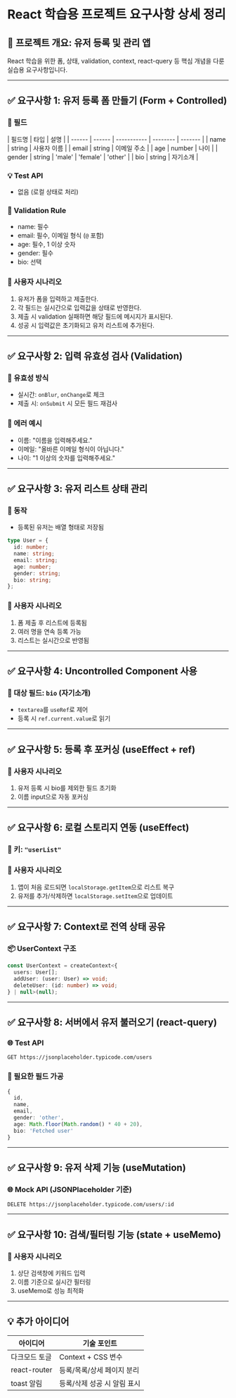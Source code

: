 # React 학습용 프로젝트 요구사항 상세 정리

## 🔧 프로젝트 개요: 유저 등록 및 관리 앱

React 학습을 위한 폼, 상태, validation, context, react-query 등 핵심 개념을 다룬 실습용 요구사항입니다.

---

## ✅ 요구사항 1: 유저 등록 폼 만들기 (Form + Controlled)

### 📌 필드

| 필드명 | 타입   | 설명        |
| ------ | ------ | ----------- | -------- | ------- |
| name   | string | 사용자 이름 |
| email  | string | 이메일 주소 |
| age    | number | 나이        |
| gender | string | 'male'      | 'female' | 'other' |
| bio    | string | 자기소개    |

### 💡 Test API

- 없음 (로컬 상태로 처리)

### 🧪 Validation Rule

- name: 필수
- email: 필수, 이메일 형식 (`@` 포함)
- age: 필수, 1 이상 숫자
- gender: 필수
- bio: 선택

### 👤 사용자 시나리오

1. 유저가 폼을 입력하고 제출한다.
2. 각 필드는 실시간으로 입력값을 상태로 반영한다.
3. 제출 시 validation 실패하면 해당 필드에 메시지가 표시된다.
4. 성공 시 입력값은 초기화되고 유저 리스트에 추가된다.

---

## ✅ 요구사항 2: 입력 유효성 검사 (Validation)

### 🔧 유효성 방식

- 실시간: `onBlur`, `onChange`로 체크
- 제출 시: `onSubmit` 시 모든 필드 재검사

### 🚫 에러 예시

- 이름: "이름을 입력해주세요."
- 이메일: "올바른 이메일 형식이 아닙니다."
- 나이: "1 이상의 숫자를 입력해주세요."

---

## ✅ 요구사항 3: 유저 리스트 상태 관리

### 📌 동작

- 등록된 유저는 배열 형태로 저장됨

```ts
type User = {
  id: number;
  name: string;
  email: string;
  age: number;
  gender: string;
  bio: string;
};
```

### 👤 사용자 시나리오

1. 폼 제출 후 리스트에 등록됨
2. 여러 명을 연속 등록 가능
3. 리스트는 실시간으로 반영됨

---

## ✅ 요구사항 4: Uncontrolled Component 사용

### 📌 대상 필드: `bio` (자기소개)

- `textarea`를 `useRef`로 제어
- 등록 시 `ref.current.value`로 읽기

---

## ✅ 요구사항 5: 등록 후 포커싱 (useEffect + ref)

### 👤 사용자 시나리오

1. 유저 등록 시 bio를 제외한 필드 초기화
2. 이름 input으로 자동 포커싱

---

## ✅ 요구사항 6: 로컬 스토리지 연동 (useEffect)

### 📌 키: `"userList"`

### 👤 사용자 시나리오

1. 앱이 처음 로드되면 `localStorage.getItem`으로 리스트 복구
2. 유저를 추가/삭제하면 `localStorage.setItem`으로 업데이트

---

## ✅ 요구사항 7: Context로 전역 상태 공유

### 📦 UserContext 구조

```ts
const UserContext = createContext<{
  users: User[];
  addUser: (user: User) => void;
  deleteUser: (id: number) => void;
} | null>(null);
```

---

## ✅ 요구사항 8: 서버에서 유저 불러오기 (react-query)

### 🌐 Test API

```http
GET https://jsonplaceholder.typicode.com/users
```

### 📌 필요한 필드 가공

```ts
{
  id,
  name,
  email,
  gender: 'other',
  age: Math.floor(Math.random() * 40 + 20),
  bio: 'Fetched user'
}
```

---

## ✅ 요구사항 9: 유저 삭제 기능 (useMutation)

### 🌐 Mock API (JSONPlaceholder 기준)

```http
DELETE https://jsonplaceholder.typicode.com/users/:id
```

---

## ✅ 요구사항 10: 검색/필터링 기능 (state + useMemo)

### 👤 사용자 시나리오

1. 상단 검색창에 키워드 입력
2. 이름 기준으로 실시간 필터링
3. useMemo로 성능 최적화

---

## 💡 추가 아이디어

| 아이디어      | 기술 포인트                 |
| ------------- | --------------------------- |
| 다크모드 토글 | Context + CSS 변수          |
| react-router  | 등록/목록/상세 페이지 분리  |
| toast 알림    | 등록/삭제 성공 시 알림 표시 |
